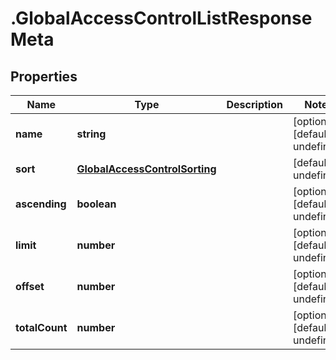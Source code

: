 # .GlobalAccessControlListResponseMeta

## Properties

Name | Type | Description | Notes
------------ | ------------- | ------------- | -------------
**name** | **string** |  | [optional] [default to undefined]
**sort** | [**GlobalAccessControlSorting**](GlobalAccessControlSorting.md) |  | [default to undefined]
**ascending** | **boolean** |  | [optional] [default to undefined]
**limit** | **number** |  | [optional] [default to undefined]
**offset** | **number** |  | [optional] [default to undefined]
**totalCount** | **number** |  | [optional] [default to undefined]

